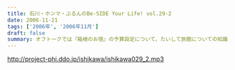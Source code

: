 ```yaml
---
title: 石川・ホンマ・ぶるんのBe-SIDE Your Life! vol.29-2
date: 2006-11-21
tags: ['2006年', '2006年11月']
draft: false
summary: オフトークでは『箱根のお宿』の予算設定について、たいして旅館についての知識もなく激論が交わされたビーサイメンバー！！そして、収録中もヤフオクの価格について気もそぞろなホンマさん．．．「正規で買う」という余地は全くなかったのでしょうか？？コーナーも充実の二本目です。NAMAE
---
```


http://project-phi.ddo.jp/ishikawa/ishikawa029_2.mp3
